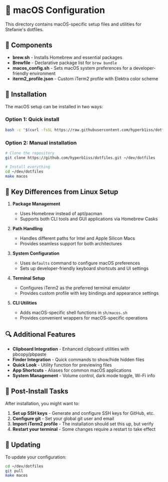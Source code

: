 # 🍎 macOS Configuration

This directory contains macOS-specific setup files and utilities for Stefanie's dotfiles.

## 🔧 Components

- **brew.sh** - Installs Homebrew and essential packages
- **Brewfile** - Declarative package list for `brew bundle`
- **macos_config.sh** - Sets macOS system preferences for a developer-friendly environment
- **iterm2_profile.json** - Custom iTerm2 profile with Elektra color scheme

## 🚀 Installation

The macOS setup can be installed in two ways:

### Option 1: Quick install

```bash
bash -c "$(curl -fsSL https://raw.githubusercontent.com/hyperb1iss/dotfiles/main/install_macos.sh)"
```

### Option 2: Manual installation

```bash
# Clone the repository
git clone https://github.com/hyperb1iss/dotfiles.git ~/dev/dotfiles

# Install everything
cd ~/dev/dotfiles
make macos
```

## 🧩 Key Differences from Linux Setup

1. **Package Management**
   - Uses Homebrew instead of apt/pacman
   - Supports both CLI tools and GUI applications via Homebrew Casks

2. **Path Handling**
   - Handles different paths for Intel and Apple Silicon Macs
   - Provides seamless support for both architectures

3. **System Configuration**
   - Uses `defaults` command to configure macOS preferences
   - Sets up developer-friendly keyboard shortcuts and UI settings

4. **Terminal Setup**
   - Configures iTerm2 as the preferred terminal emulator
   - Provides custom profile with key bindings and appearance settings

5. **CLI Utilities**
   - Adds macOS-specific shell functions in `sh/macos.sh`
   - Provides convenient wrappers for macOS-specific operations

## 🔍 Additional Features

- **Clipboard Integration** - Enhanced clipboard utilities with pbcopy/pbpaste
- **Finder Integration** - Quick commands to show/hide hidden files
- **Quick Look** - Utility function for previewing files
- **App Shortcuts** - Aliases for common macOS applications
- **System Management** - Volume control, dark mode toggle, Wi-Fi info

## 📝 Post-Install Tasks

After installation, you might want to:

1. **Set up SSH keys** - Generate and configure SSH keys for GitHub, etc.
2. **Configure git** - Set your global git user and email
3. **Import iTerm2 profile** - The installation should set this up, but verify
4. **Restart your terminal** - Some changes require a restart to take effect

## 🔄 Updating

To update your configuration:

```bash
cd ~/dev/dotfiles
git pull
make macos
``` 